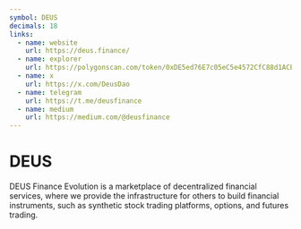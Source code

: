 ```yaml
---
symbol: DEUS
decimals: 18
links:
  - name: website
    url: https://deus.finance/
  - name: explorer
    url: https://polygonscan.com/token/0xDE5ed76E7c05eC5e4572CfC88d1ACEA165109E44
  - name: x
    url: https://x.com/DeusDao
  - name: telegram
    url: https://t.me/deusfinance
  - name: medium
    url: https://medium.com/@deusfinance
---
```


# DEUS

DEUS Finance Evolution is a marketplace of decentralized financial services, where we provide the infrastructure for others to build financial instruments, such as synthetic stock trading platforms, options, and futures trading.
